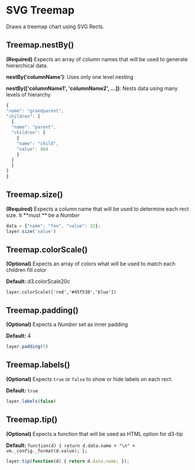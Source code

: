 # SVG Treemap

Draws a treemap chart using SVG Rects.

## Treemap.nestBy() 

**(Required)** Expects an array of column names that will be used to generate hierarchical data.

__nestBy('columnName')__: Uses only one level nesting

__nestBy(['columnName1', 'columnName2', ...])__: Nests data using many levels of hierarchy

```javascript
{
"name": "grandparent",
"children": [
  {
  "name": "parent",
  "children": [
    {
    "name": "child",
    "value": 464
    }
  ]
  }
]
}
```

## Treemap.size()

**(Required)** Expects a column name that will be used to determine each rect size. It **must ** be a _Number_

```javascript
data = {"name": "foo", "value": 32};
layer.size('value')
```

## Treemap.colorScale()

**(Optional)** Expects an array of colors what will be used to match each children fill color

**Default:** d3.colorScale20c 

```
layer.colorScale(['red','#45f530','blue'])
```

## Treemap.padding()

**(Optional)** Expects a _Number_ set as inner padding

**Default:** 4

```javascript
layer.padding(5)
```

## Treemap.labels()

**(Optional)** Expects ```true``` or ```false``` to show or hide labels on each rect.

**Default:** ```true```

```javascript
layer.labels(false)
```

## Treemap.tip()

**(Optional)** Expects a function that will be used as HTML option for d3-tip

**Default:** ```function(d) { return d.data.name + "\n" + vm._config._format(d.value); };```

```javascript
layer.tip(function(d) { return d.data.name; });
```

